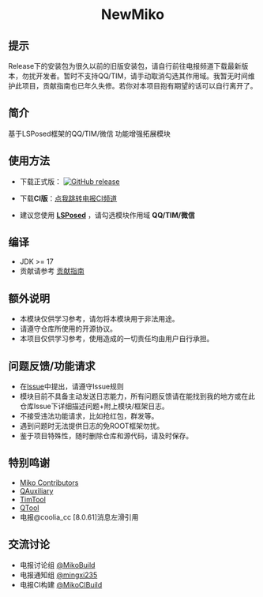 <div align="center">
    <h1> NewMiko </h1>
</div>

## 提示

Release下的安装包为很久以前的旧版安装包，请自行前往电报频道下载最新版本，勿扰开发者。暂时不支持QQ/TIM，请手动取消勾选其作用域。我暂无时间维护此项目，贡献指南也已年久失修。若你对本项目抱有期望的话可以自行离开了。

## 简介

基于LSPosed框架的QQ/TIM/微信 功能增强拓展模块

## 使用方法

- 下载正式版：
  [![GitHub release](https://img.shields.io/github/release/dartcv/NewMiko.svg)](https://github.com/dartcv/NewMiko/releases/latest)

- 下载**CI版**：[点我跳转电报CI频道](http://t.me/MikoCIBuilds)

- 建议您使用 **[LSPosed](https://github.com/LSPosed/LSPosed)** ，请勾选模块作用域 **QQ/TIM/微信**

## 编译

- JDK >= 17
- 贡献请参考 [贡献指南](https://github.com/hiatus169/NewMiko/blob/main/.github/CONTRIBUTING.md)

## 额外说明

- 本模块仅供学习参考，请勿将本模块用于非法用途。
- 请遵守仓库所使用的开源协议。
- 本项目仅供学习参考，使用造成的一切责任均由用户自行承担。

## 问题反馈/功能请求

- 在[Issue](https://github.com/dartcv/NewMiko/issues)中提出，请遵守Issue规则
- 模块目前不具备主动发送日志能力，所有问题反馈请在能找到我的地方或在此仓库Issue下详细描述问题+附上模块/框架日志。
- 不接受违法功能请求，比如抢红包，群发等。
- 遇到问题时无法提供日志的免ROOT框架勿扰。
- 鉴于项目特殊性，随时删除仓库和源代码，请及时保存。

## 特别鸣谢

- [Miko Contributors](https://github.com/hiatus169/NewMiko/graphs/contributors)
- [QAuxiliary](https://github.com/cinit/QAuxiliary)
- [TimTool](https://github.com/suzhelan/TimTool)
- [QTool](https://github.com/Hicores/QTool)
- 电报@coolia_cc [8.0.61]消息左滑引用

## 交流讨论

- 电报讨论组 [@MikoBuild](https://t.me/MikoChatGroup)
- 电报通知组 [@mingxi235](https://t.me/mingxi235)
- 电报CI构建 [@MikoCIBuild](http://t.me/MikoCIBuilds)
